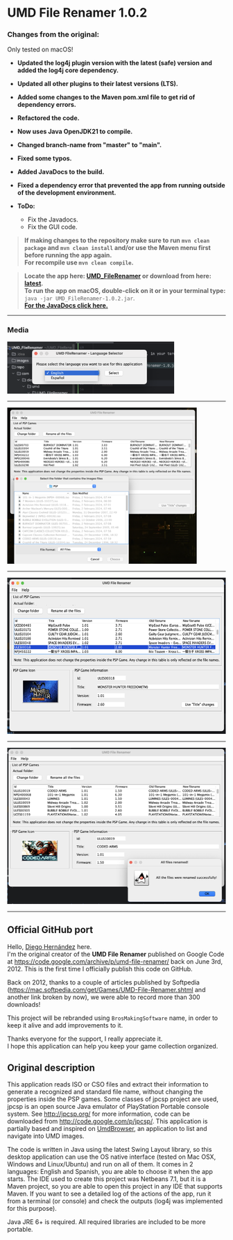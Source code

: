 # UMD File Renamer 1.0.2

### Changes from the original:
Only tested on macOS!

- **Updated the log4j plugin version with the latest (safe) version and added the log4j core dependency.**                 
- **Updated all other plugins to their latest versions (LTS).**
- **Added some changes to the Maven pom.xml file to get rid of dependency errors.**                 
- **Refactored the code.**                   
- **Now uses Java OpenJDK21 to compile.**              
- **Changed branch-name from "master" to "main".**              
- **Fixed some typos.**       
- **Added JavaDocs to the build.**
- **Fixed a dependency error that prevented the app from running outside of the development environment.**

- **ToDo:**
  - Fix the Javadocs.
  - Fix the GUI code.

> **If making changes to the repository make sure to run `mvn clean package` and `mvn clean install` and/or use the Maven menu first before running the app again.         
> For recompile use `mvn clean compile`.**

> **Locate the app here: [UMD_FileRenamer](./target) or download from here: [latest](https://github.com/RobertoTorino/UMD_FileRenamer/releases/tag/v1.0.2).          
> To run the app on macOS, double-click on it or in your terminal type:** `java -jar UMD_FileRenamer-1.0.2.jar`.                   
> **[For the JavaDocs click here.](target/site/index.html)**                        

---

### Media

<img alt="IMG01.png" height="120" src="images/IMG01.png"/>

---

<img alt="IMG02.png" height="360" src="images/IMG02.png"/>                      

---

<img alt="IMG03.png" height="360" src="images/IMG03.png"/>                      

---

<img alt="IMG04.png" height="360" src="images/IMG04.png"/>                  

---

## Official GitHub port

Hello, [Diego Hernández](https://github.com/iampeluca) here.  
I'm the original creator of the **UMD File Renamer** published on Google Code at https://code.google.com/archive/p/umd-file-renamer/ back on June 3rd, 2012. This is the first time I officially publish this code on GitHub.

Back on 2012, thanks to a couple of articles published by Softpedia (https://mac.softpedia.com/get/Games/UMD-File-Renamer.shtml and another link broken by now), we were able to record more than 300 downloads!

This project will be rebranded using `BrosMakingSoftware` name, in order to keep it alive and add improvements to it.

Thanks everyone for the support, I really appreciate it.  
I hope this application can help you keep your game collection organized.

## Original description

This application reads ISO or CSO files and extract their information to generate a recognized and standard file name, without changing the properties inside the PSP games. Some classes of jpcsp project are used, jpcsp is an open source Java emulator of PlayStation Portable console system.
See http://jpcsp.org/ for more information, code can be downloaded from http://code.google.com/p/jpcsp/. This application is partially based and inspired on [UmdBrowser](http://code.google.com/p/jumdbrowser/), an application to list and navigate into UMD images.

The code is written in Java using the latest Swing Layout library, so this desktop application can use the OS native interface (tested on Mac OSX, Windows and Linux/Ubuntu) and run on all of them. It comes in 2 languages: English and Spanish, you are able to choose it when the app starts. The IDE
used to create this project was Netbeans 7.1, but it is a Maven project, so you are able to open this project in any IDE that supports Maven. If you want to see a detailed log of the actions of the app, run it from a terminal (or console) and check the outputs (log4j was implemented for this
purpose).

Java JRE 6+ is required. All required libraries are included to be more portable.
